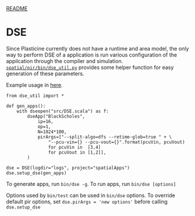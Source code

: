 [README](../README.md)

# DSE
Since Plasticine currently does not have a runtime and area model, the only way to perform DSE of a
application is run various configuration of the appilcation through the compiler and simulation.
[`spatial/pir/bin/dse_util.py`](https://github.com/stanford-ppl/pir/blob/master/bin/dse_util.py) 
provides some helper function for easy generation of these parameters. 

Example usage in 
[here](https://github.com/stanford-ppl/spatial-quickstart-submodule/blob/master/bin/dse). 

```
from dse_util import *

def gen_apps():
    with dseopen("src/DSE.scala") as f:
        dseApp("BlackScholes", 
            ip=16, 
            op=1, 
            N=1024*100, 
            pirArgs=["--split-algo=dfs --retime-glob=true " + \
                "--pcu-vin={} --pcu-vout={}".format(pcuVin, pcuVout) 
                for pcuVin in  [3,4]
                for pcuVout in [1,2]],
        )

dse = DSE(logdir="logs", project="spatialApps")
dse.setup_dse(gen_apps)
```

To generate apps, run `bin/dse -g`. 
To run apps, run `bin/dse [options]`

Options used by `bin/test` can be used in `bin/dse` options. To override default pir options, 
set `dse.pirArgs = 'new options'` before calling `dse.setup_dse`

